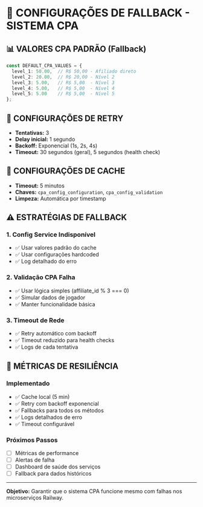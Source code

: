 # 🔧 CONFIGURAÇÕES DE FALLBACK - SISTEMA CPA

## 📊 VALORES CPA PADRÃO (Fallback)
```typescript
const DEFAULT_CPA_VALUES = {
  level_1: 50.00,  // R$ 50,00 - Afiliado direto
  level_2: 20.00,  // R$ 20,00 - Nível 2
  level_3: 5.00,   // R$ 5,00  - Nível 3
  level_4: 5.00,   // R$ 5,00  - Nível 4
  level_5: 5.00    // R$ 5,00  - Nível 5
};
```

## 🔄 CONFIGURAÇÕES DE RETRY
- **Tentativas:** 3
- **Delay inicial:** 1 segundo
- **Backoff:** Exponencial (1s, 2s, 4s)
- **Timeout:** 30 segundos (geral), 5 segundos (health check)

## 💾 CONFIGURAÇÕES DE CACHE
- **Timeout:** 5 minutos
- **Chaves:** `cpa_config_configuration`, `cpa_config_validation`
- **Limpeza:** Automática por timestamp

## ⚠️ ESTRATÉGIAS DE FALLBACK

### 1. Config Service Indisponível
- ✅ Usar valores padrão do cache
- ✅ Usar configurações hardcoded
- ✅ Log detalhado do erro

### 2. Validação CPA Falha
- ✅ Usar lógica simples (affiliate_id % 3 === 0)
- ✅ Simular dados de jogador
- ✅ Manter funcionalidade básica

### 3. Timeout de Rede
- ✅ Retry automático com backoff
- ✅ Timeout reduzido para health checks
- ✅ Logs de cada tentativa

## 🎯 MÉTRICAS DE RESILIÊNCIA

### Implementado
- ✅ Cache local (5 min)
- ✅ Retry com backoff exponencial
- ✅ Fallbacks para todos os métodos
- ✅ Logs detalhados de erro
- ✅ Timeout configurável

### Próximos Passos
- [ ] Métricas de performance
- [ ] Alertas de falha
- [ ] Dashboard de saúde dos serviços
- [ ] Fallback para dados históricos

---

**Objetivo:** Garantir que o sistema CPA funcione mesmo com falhas nos microserviços Railway.

